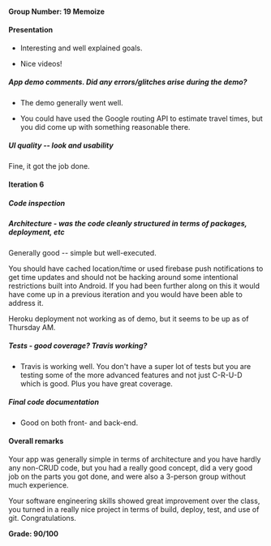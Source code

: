 #### Group Number: 19 Memoize

#### Presentation

- Interesting and well explained goals.

- Nice videos! 

##### App demo comments.  Did any errors/glitches arise during the demo?

- The demo generally went well.

- You could have used the Google routing API to estimate travel times, but you did come up with something reasonable there.


##### UI quality -- look and usability

Fine, it got the job done.

#### Iteration 6

##### Code inspection

##### Architecture - was the code cleanly structured in terms of packages, deployment, etc

Generally good -- simple but well-executed.

You should have cached location/time or used firebase push notifications to get time updates and should not be hacking around some intentional restrictions built into Android.  If you had been further along on this it would have come up in a previous iteration and you would have been able to address it.

Heroku deployment not working as of demo, but it seems to be up as of Thursday AM.

##### Tests - good coverage?  Travis working?

- Travis is working well.  You don't have a super lot of tests but you are testing some of the more advanced features and not just C-R-U-D which is good.  Plus you have great coverage.

##### Final code documentation

- Good on both front- and back-end.

#### Overall remarks

Your app was generally simple in terms of architecture and you have hardly any non-CRUD code, but you had a really good concept, did a very good job on the parts you got done, and were also a 3-person group without much experience.

Your software engineering skills showed great improvement over the class, you turned in a really nice project in terms of build, deploy, test, and use of git.  Congratulations.


**Grade: 90/100**
